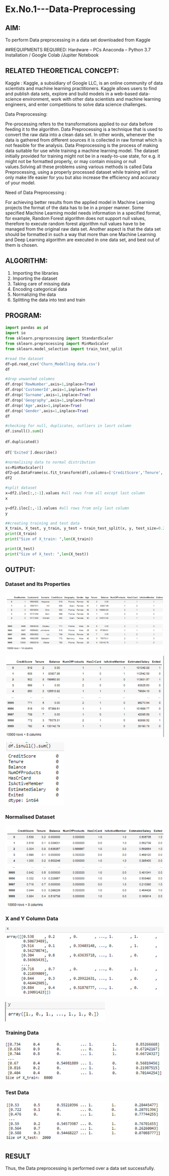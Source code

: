 # Ex.No.1---Data-Preprocessing
## AIM:

To perform Data preprocessing in a data set downloaded from Kaggle

##REQUIPMENTS REQUIRED:
Hardware – PCs
Anaconda – Python 3.7 Installation / Google Colab /Jupiter Notebook

## RELATED THEORETICAL CONCEPT:

Kaggle :
Kaggle, a subsidiary of Google LLC, is an online community of data scientists and machine learning practitioners. Kaggle allows users to find and publish data sets, explore and build models in a web-based data-science environment, work with other data scientists and machine learning engineers, and enter competitions to solve data science challenges.

Data Preprocessing:

Pre-processing refers to the transformations applied to our data before feeding it to the algorithm. Data Preprocessing is a technique that is used to convert the raw data into a clean data set. In other words, whenever the data is gathered from different sources it is collected in raw format which is not feasible for the analysis.
Data Preprocessing is the process of making data suitable for use while training a machine learning model. The dataset initially provided for training might not be in a ready-to-use state, for e.g. it might not be formatted properly, or may contain missing or null values.Solving all these problems using various methods is called Data Preprocessing, using a properly processed dataset while training will not only make life easier for you but also increase the efficiency and accuracy of your model.

Need of Data Preprocessing :

For achieving better results from the applied model in Machine Learning projects the format of the data has to be in a proper manner. Some specified Machine Learning model needs information in a specified format, for example, Random Forest algorithm does not support null values, therefore to execute random forest algorithm null values have to be managed from the original raw data set.
Another aspect is that the data set should be formatted in such a way that more than one Machine Learning and Deep Learning algorithm are executed in one data set, and best out of them is chosen.


## ALGORITHM:
1. Importing the libraries
2. Importing the dataset
3. Taking care of missing data
4. Encoding categorical data
5. Normalizing the data
6. Splitting the data into test and train

## PROGRAM:
```python
import pandas as pd
import io
from sklearn.preprocessing import StandardScaler
from sklearn.preprocessing import MinMaxScaler
from sklearn.model_selection import train_test_split
```
```python
#read the dataset
df=pd.read_csv('Churn_Modelling data.csv')
df
```
```python
#drop unwanted columns
df.drop('RowNumber',axis=1,inplace=True)
df.drop('CustomerId',axis=1,inplace=True)
df.drop('Surname',axis=1,inplace=True)
df.drop('Geography',axis=1,inplace=True)
df.drop('Age',axis=1,inplace=True)
df.drop('Gender',axis=1,inplace=True)
df
```
```python
#checking for null, duplicates, outliers in lasrt column
df.isnull().sum()

df.duplicated()

df['Exited'].describe()
```

```python
#normalising data to normal distribution
sc=MinMaxScaler()
df2=pd.DataFrame(sc.fit_transform(df),columns=['CreditScore','Tenure','Balance','NumOfProducts','HasCrCard','IsActiveMember','EstimatedSalary','Exited'])
df2
```

```python
#split dataset
x=df2.iloc[:,:-1].values #all rows from all except last column
x
```
```python
y=df2.iloc[:,-1].values #all rows from only last column
y
```
```python
##creating training and test data
X_train, X_test, y_train, y_test = train_test_split(x, y, test_size=0.2)
print(X_train)
print("Size of X_train: ",len(X_train))
```
```python
print(X_test)
print("Size of X_test: ",len(X_test))
```

## OUTPUT:
### Dataset and Its Properties
![output](1.png)

![output](2.png)

![output](3.png)

### Normalised Dataset
![output](6.png)

### X and Y Column Data
![output](7.png)

![output](8.png)

### Training Data
![output](9.png)

### Test Data
![output](10.png)

## RESULT
Thus, the Data preprocessing is performed over a data set successfully.
